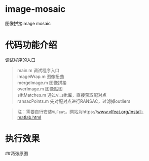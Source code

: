 # image-mosaic
 图像拼接image mosaic<br>
 
# 代码功能介绍
调试程序的入口<br>
>main.m		调试程序入口<br>
>imageWrap.m	图像扭曲<br>
>mergeImage.m	图像拼接<br>
>overImage.m	图像贴图<br>
>siftMatches.m	通过vl_sift库，直接获取配对点<br>
>ransacPoints.m	先对配对点进行RANSAC，过滤掉outliers<br>

>注：需要自行安装`VLFeat`。网站为https://www.vlfeat.org/install-matlab.html

# 执行效果
##两张原图


